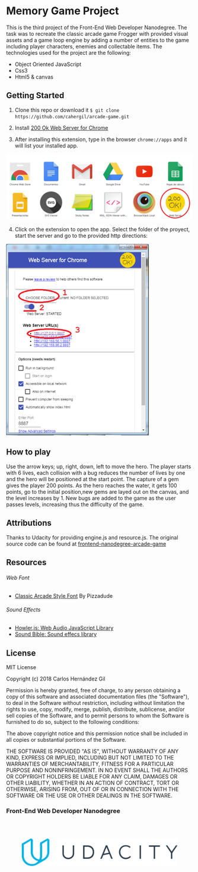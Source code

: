 # Memory Game Project

This is the third project of the Front-End Web Developer Nanodegree. The task was to recreate the classic arcade game Frogger with provided visual assets and a game loop engine by adding a number of entities to the game including player characters, enemies and collectable items. The technologies used for the project are the following:
- Object Oriented JavaScript
- Css3
- Html5 & canvas


## Getting Started

1. Clone this repo or download it
`$ git clone https://github.com/cahergil/arcade-game.git `

2. Install [200 Ok Web Server for Chrome]( https://chrome.google.com/webstore/detail/web-server-for-chrome/ofhbbkphhbklhfoeikjpcbhemlocgigb?hl=en)

3. After installing this extension, type in the browser `chrome://apps` and it will list your installed app. 
<img src="images/chrome-app.png">

4. Click on the extension to open the app. Select the folder of the proyect, start the server and go to the provided http directions:
<img src="images/app-config.png">

## How to play

Use the arrow keys; up, right, down, left to move the hero. The player starts with 6 lives, each collision with a bug reduces the number of lives by one and the hero will be positioned at the start point. The capture of a gem gives the player 200 points. As the hero reaches the water, it gets 100 points, go to the initial position,new gems are layed out on the canvas, and the level increases by 1. New bugs are added to the game as the user passes levels, increasing thus the difficulty of the game.



## Attributions

Thanks to Udacity for providing engine.js and resource.js. The original source code can be found at [frontend-nanodegree-arcade-game](https://github.com/udacity/frontend-nanodegree-arcade-game)

## Resources

###### Web Font

- [Classic Arcade Style Font](http://www.dafont.com/arcade-classic-pizz.font) By Pizzadude

###### Sound Effects

- [Howler.js: Web Audio JavaScript Library](https://github.com/goldfire/howler.js)
- [Sound Bible: Sound effecs library](http://soundbible.com/free-sound-effects-1.html)



## License

MIT License

Copyright (c) 2018 Carlos Hernández Gil

Permission is hereby granted, free of charge, to any person obtaining a copy
of this software and associated documentation files (the "Software"), to deal
in the Software without restriction, including without limitation the rights
to use, copy, modify, merge, publish, distribute, sublicense, and/or sell
copies of the Software, and to permit persons to whom the Software is
furnished to do so, subject to the following conditions:

The above copyright notice and this permission notice shall be included in all
copies or substantial portions of the Software.

THE SOFTWARE IS PROVIDED "AS IS", WITHOUT WARRANTY OF ANY KIND, EXPRESS OR
IMPLIED, INCLUDING BUT NOT LIMITED TO THE WARRANTIES OF MERCHANTABILITY,
FITNESS FOR A PARTICULAR PURPOSE AND NONINFRINGEMENT. IN NO EVENT SHALL THE
AUTHORS OR COPYRIGHT HOLDERS BE LIABLE FOR ANY CLAIM, DAMAGES OR OTHER
LIABILITY, WHETHER IN AN ACTION OF CONTRACT, TORT OR OTHERWISE, ARISING FROM,
OUT OF OR IN CONNECTION WITH THE SOFTWARE OR THE USE OR OTHER DEALINGS IN THE
SOFTWARE.


### Front-End Web Developer Nanodegree
<br><br>

<p align="center">
<img width="420" src="images/udacity_logo.svg">
</p>

